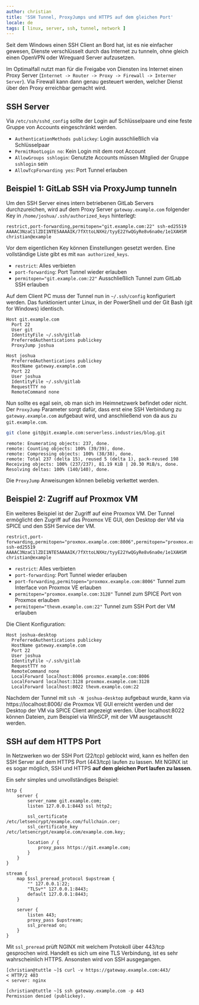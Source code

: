 ```yaml
---
author: christian
title: 'SSH Tunnel, ProxyJumps und HTTPS auf dem gleichen Port'
locale: de
tags: [ linux, server, ssh, tunnel, network ]
---
```


Seit dem Windows einen SSH Client an Bord hat, ist es nie einfacher gewesen, Dienste verschlüsselt
durch das Internet zu tunneln, ohne gleich einen OpenVPN oder Wireguard Server aufzusetzen.

Im Optimalfall nutzt man für die Freigabe von Diensten ins Internet einen Proxy Server 
(`Internet -> Router -> Proxy -> Firewall -> Interner Server`). Via Firewall kann dann genau gesteuert
werden, welcher Dienst über den Proxy erreichbar gemacht wird. 

## SSH Server

Via `/etc/ssh/sshd_config` sollte der Login auf Schlüsselpaare und eine feste Gruppe von Accounts
eingeschränkt werden.

- `AuthenticationMethods publickey`: Login ausschließlich via Schlüsselpaar
- `PermitRootLogin no`: Kein Login mit dem root Account
- `AllowGroups sshlogin`: Genutzte Accounts müssen Mitglied der Gruppe `sshlogin` sein
- `AllowTcpForwarding yes`: Port Tunnel erlauben

## Beispiel 1: GitLab SSH via ProxyJump tunneln

Um den SSH Server eines intern betriebenen GitLab Servers durchzureichen, wird auf dem Proxy Server
`gateway.example.com` folgender Key in `/home/joshua/.ssh/authorized_keys`
hinterlegt:

```
restrict,port-forwarding,permitopen="git.example.com:22" ssh-ed25519 AAAAC3NzaC1lZDI1NTE5AAAAIK/7fXttoLNXHz/tyyE22YwQGyRe8v6na0e/1e1XAHSM christian@example
```

Vor dem eigentlichen Key können Einstellungen gesetzt werden. Eine vollständige Liste gibt es mit
`man authorized_keys`.

- `restrict`: Alles verbieten
- `port-forwarding`: Port Tunnel wieder erlauben
- `permitopen="git.example.com:22"` Ausschließlich Tunnel zum GitLab SSH erlauben

Auf dem Client PC muss der Tunnel nun in `~/.ssh/config` konfiguriert werden. Das funktioniert unter Linux,
in der PowerShell und der Git Bash (git for Windows) identisch.

```
Host git.example.com
  Port 22
  User git
  IdentityFile ~/.ssh/gitlab
  PreferredAuthentications publickey
  ProxyJump joshua

Host joshua
  PreferredAuthentications publickey
  HostName gateway.example.com
  Port 22
  User joshua
  IdentityFile ~/.ssh/gitlab
  RequestTTY no
  RemoteCommand none
```

Nun sollte es egal sein, ob man sich im Heimnetzwerk befindet oder nicht. Der `ProxyJump` Parameter sorgt dafür,
dass erst eine SSH Verbindung zu `gateway.example.com` aufgebaut wird, und anschließend von da aus 
zu `git.example.com`.

```sh
git clone git@git.example.com:serverless.industries/blog.git
```

```
remote: Enumerating objects: 237, done.
remote: Counting objects: 100% (39/39), done.
remote: Compressing objects: 100% (38/38), done.
remote: Total 237 (delta 15), reused 5 (delta 1), pack-reused 198
Receiving objects: 100% (237/237), 81.19 KiB | 20.30 MiB/s, done.
Resolving deltas: 100% (140/140), done.
```

Die `ProxyJump` Anweisungen können beliebig verkettet werden.

## Beispiel 2: Zugriff auf Proxmox VM

Ein weiteres Beispiel ist der Zugriff auf eine Proxmox VM. Der Tunnel ermöglicht den Zugriff auf das Proxmox VE GUI,
den Desktop der VM via SPICE und den SSH Service der VM.

```
restrict,port-forwarding,permitopen="proxmox.example.com:8006",permitopen="proxmox.example.com:3128",permitopen="thevm.example.com:22" ssh-ed25519 AAAAC3NzaC1lZDI1NTE5AAAAIK/7fXttoLNXHz/tyyE22YwQGyRe8v6na0e/1e1XAHSM christian@example
```

- `restrict`: Alles verbieten
- `port-forwarding`: Port Tunnel wieder erlauben
- `port-forwarding,permitopen="proxmox.example.com:8006"` Tunnel zum Interface von Proxmox VE erlauben
- `permitopen="proxmox.example.com:3128"` Tunnel zum SPICE Port von Proxmox erlauben
- `permitopen="thevm.example.com:22"` Tunnel zum SSH Port der VM erlauben

Die Client Konfiguration:

```
Host joshua-desktop
  PreferredAuthentications publickey
  HostName gateway.example.com
  Port 22
  User joshua
  IdentityFile ~/.ssh/gitlab
  RequestTTY no
  RemoteCommand none
  LocalForward localhost:8006 proxmox.example.com:8006
  LocalForward localhost:3128 proxmox.example.com:3128
  LocalForward localhost:8022 thevm.example.com:22
```

Nachdem der Tunnel mit `ssh -N joshua-desktop` aufgebaut wurde, kann via https://localhost:8006/ die Proxmox VE
GUI erreicht werden und der Desktop der VM via SPICE Client angezeigt werden. Über localhost:8022 können Dateien, 
zum Beispiel via WinSCP, mit der VM ausgetauscht werden.

## SSH auf dem HTTPS Port

In Netzwerken wo der SSH Port (22/tcp) geblockt wird, kann es helfen den SSH Server auf dem HTTPS 
Port (443/tcp) laufen zu lassen. Mit NGINX ist es sogar möglich, SSH und HTTPS 
**auf dem gleichen Port laufen zu lassen**.

Ein sehr simples und unvollständiges Beispiel:

```
http {
    server {
        server_name git.example.com;
        listen 127.0.0.1:8443 ssl http2;

        ssl_certificate      /etc/letsencrypt/example.com/fullchain.cer;
        ssl_certificate_key  /etc/letsencrypt/example.com/example.com.key;

        location / {
            proxy_pass https://git.example.com;
        }
    }
}

stream {
    map $ssl_preread_protocol $upstream {
        "" 127.0.0.1:22;
        "TLSv*" 127.0.0.1:8443;
        default 127.0.0.1:8443;
    }

    server {
        listen 443;
        proxy_pass $upstream;
        ssl_preread on;
    }
}
```

Mit `ssl_preread` prüft NGINX mit welchem Protokoll über 443/tcp gesprochen wird. Handelt es sich um eine
TLS Verbindung, ist es sehr wahrscheinlich HTTPS. Ansonsten wird von SSH ausgegangen.

```
[christian@tuttle ~]$ curl -v https://gateway.example.com:443/
< HTTP/2 403
< server: nginx
```

```
[christian@tuttle ~]$ ssh gateway.example.com -p 443
Permission denied (publickey).
```
